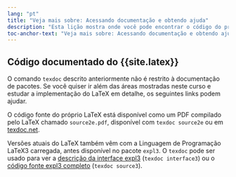 ```yaml
---
lang: "pt"
title: "Veja mais sobre: Acessando documentação e obtendo ajuda"
description: "Esta lição mostra onde você pode encontrar o código do próprio LaTeX."
toc-anchor-text: "Veja mais sobre: Acessando documentação e obtendo ajuda"
---
```


## Código documentado do {{site.latex}}

O comando `texdoc` descrito anteriormente não é restrito à documentação de
pacotes.  Se você quiser ir além das áreas mostradas neste curso e estudar a
implementação do LaTeX em detalhe, os seguintes links podem ajudar.

O código fonte do próprio LaTeX está disponível como um PDF compilado pelo LaTeX
chamado `source2e.pdf`, disponível com `texdoc source2e` ou em
[texdoc.net](https://texdoc.net/pkg/source2e).

Versões atuais do LaTeX também vêm com a Linguagem de Programação LaTeX3
carregada, antes disponível no pacote `expl3`.  O `texdoc` pode ser usado para
ver a [descrição da interface expl3](http://texdoc.net/pkg/interface3)
(`texdoc interface3`) ou o
[código fonte expl3 completo](http://texdoc.net/pkg/source3) (`texdoc source3`).
